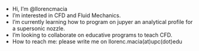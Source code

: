 - Hi, I’m @llorencmacia
- I’m interested in CFD and Fluid Mechanics.
- I’m currently learning how to program on jupyer an analytical profile for a supersonic nozzle.
- I’m looking to collaborate on educative programs to teach CFD.
- How to reach me: please write me on llorenc.macia(at)upc(dot)edu
